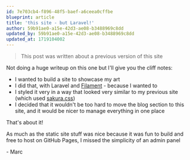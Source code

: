 ```yaml
---
id: 7e703cb4-f896-48f5-baef-a6ceea0cffbe
blueprint: article
title: 'this site - but Laravel!'
author: 59b91ae0-a15e-42d3-ae08-b3488969c8dd
updated_by: 59b91ae0-a15e-42d3-ae08-b3488969c8dd
updated_at: 1719104002
---
```

> This post was written about a previous version of this site

Not doing a huge writeup on this one but I'll give you the cliff notes:

- I wanted to build a site to showcase my art
- I did that, with Laravel and [Filament](//filamentphp.com/) - because I wanted to
- I styled it very in a way that looked very similar to my previous site (which used [sakura.css](https://oxal.org/projects/sakura/))
- I decided that it wouldn't be too hard to move the blog section to this site, and it would be nicer to manage everything in one place

That's about it!

As much as the static site stuff was nice because it was fun to build and free to host on GitHub Pages, I missed the simplicity of an admin panel

\- Marc